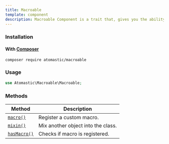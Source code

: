 ```yaml
---
title: Macroable
template: component
description: Macroable Component is a trait that, gives you the ability in effect to add new methods to a class at runtime.
---
```


### Installation

#### With [Composer](https://getcomposer.org)

```
composer require atomastic/macroable
```

### Usage

```php
use Atomastic\Macroable\Macroable;
```

### Methods

| Method | Description |
|---|---|
| <a href="#macroable_macro">`macro()`</a> | Register a custom macro. |
| <a href="#macroable_mixin">`mixin()`</a> | Mix another object into the class. |
| <a href="#macroable_hasMacro">`hasMacro()`</a> | Checks if macro is registered. |
